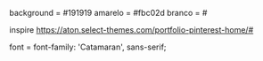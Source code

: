 background  = #191919
amarelo = #fbc02d
branco =  #

inspire https://aton.select-themes.com/portfolio-pinterest-home/#

font  =  <link href="https://fonts.googleapis.com/css?family=Catamaran" rel="stylesheet">
font-family: 'Catamaran', sans-serif;